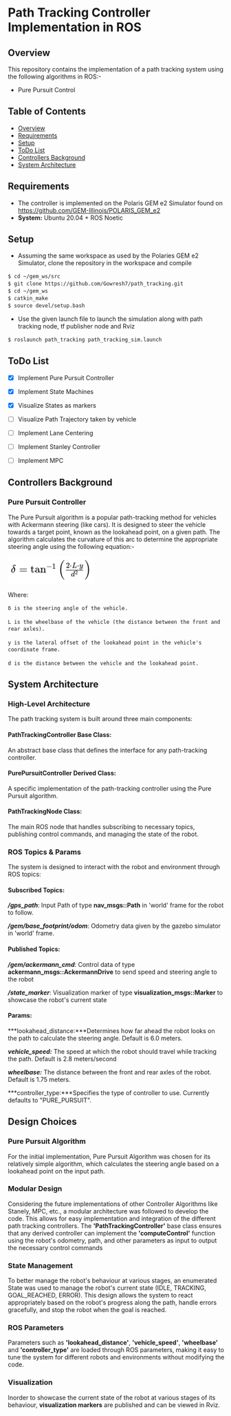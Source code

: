 # Path Tracking Controller Implementation in ROS


## Overview
This repository contains the implementation of a path tracking system using the following algorithms in ROS:-
- Pure Pursuit Control

## Table of Contents
- [Overview](#overview)
- [Requirements](#dependencies)
- [Setup](#dependencies)
- [ToDo List](#todo-list)
- [Controllers Background](#controller-background)
- [System Architecture](#system-architecture)
 
## Requirements
- The controller is implemented on the Polaris GEM e2 Simulator found on https://github.com/GEM-Illinois/POLARIS_GEM_e2 
- **System:** Ubuntu 20.04 + ROS Noetic

## Setup
- Assuming the same workspace as used by the Polaries GEM e2 Simulator, clone the repository in the workspace and compile
```bash
$ cd ~/gem_ws/src
$ git clone https://github.com/Gowresh7/path_tracking.git
$ cd ~/gem_ws
$ catkin_make
$ source devel/setup.bash
```
- Use the given launch file to launch the simulation along with path tracking node, tf publisher node and Rviz
```bash
$ roslaunch path_tracking path_tracking_sim.launch
```

## ToDo List
- [x] Implement Pure Pursuit Controller
- [x] Implement State Machines
- [x] Visualize States as markers
- [ ] Visualize Path Trajectory taken by vehicle
- [ ] Implement Lane Centering
- [ ] Implement Stanley Controller
- [ ] Implement MPC





## Controllers Background

### Pure Pursuit Controller 

The Pure Pursuit algorithm is a popular path-tracking method for vehicles with Ackermann steering (like cars). It is designed to steer the vehicle towards a target point, known as the lookahead point, on a given path. The algorithm calculates the curvature of this arc to determine the appropriate steering angle using the following equation:-

![Pure Pursuit Equation](https://raw.githubusercontent.com/Gowresh7/path_tracking/main/docs/PurePursuit_Eqn.png)

Where:

    δ is the steering angle of the vehicle.

    L is the wheelbase of the vehicle (the distance between the front and rear axles).

    y is the lateral offset of the lookahead point in the vehicle's coordinate frame.

    d is the distance between the vehicle and the lookahead point.



## System Architecture

### High-Level Architecture

The path tracking system is built around three main components:

#### PathTrackingController Base Class: 
An abstract base class that defines the interface for any path-tracking controller.

#### PurePursuitController Derived Class: 
A specific implementation of the path-tracking controller using the Pure Pursuit algorithm.

#### PathTrackingNode Class: 
The main ROS node that handles subscribing to necessary topics, publishing control commands, and managing the state of the robot.

### ROS Topics & Params

The system is designed to interact with the robot and environment through ROS topics:

#### Subscribed Topics:

***/gps_path***: Input Path of type **nav_msgs::Path** in 'world' frame for the robot to follow.

***/gem/base_footprint/odom***: Odometry data given by the gazebo simulator in 'world' frame.

#### Published Topics:

***/gem/ackermann_cmd***: Control data of type **ackermann_msgs::AckermannDrive** to send speed and steering angle to the robot

***/state_marker***: Visualization marker of type **visualization_msgs::Marker** to showcase the robot's current state

#### Params:

***lookahead_distance:***Determines how far ahead the robot looks on the path to calculate the steering angle. Default is 6.0 meters.

***vehicle_speed:*** The speed at which the robot should travel while tracking the path. Default is 2.8 meters/second

***wheelbase:*** The distance between the front and rear axles of the robot. Default is 1.75 meters.

***controller_type:***Specifies the type of controller to use. Currently defaults to "PURE_PURSUIT".



## Design Choices

### Pure Pursuit Algorithm

For the initial implementation, Pure Pursuit Algorithm was chosen for its relatively simple algorithm, which calculates the steering angle based on a lookahead point on the input path. 

### Modular Design

Considering the future implementations of other Controller Algorithms like Stanely, MPC, etc., a modular architecture was followed to develop the code. This allows for easy implementation and integration of the different path tracking controllers. The **'PathTrackingController'** base class  ensures that any derived controller can implement the  **'computeControl'** function using the robot's odometry, path, and other parameters as input to output the necessary control commands

### State Management

To better manage the robot's behaviour at various stages, an enumerated State was used to manage the robot's current state (IDLE, TRACKING, GOAL_REACHED, ERROR). This design allows the system to react appropriately based on the robot's progress along the path, handle errors gracefully, and stop the robot when the goal is reached.

### ROS Parameters

Parameters such as **'lookahead_distance'**, **'vehicle_speed'**, **'wheelbase'** and **'controller_type'** are loaded through ROS parameters, making it easy to tune the system for different robots and environments without modifying the code.

### Visualization

Inorder to showcase the current state of the robot at various stages of its behaviour, **visualization markers** are published and can be viewed in Rviz.

